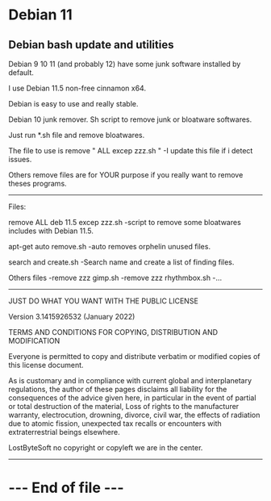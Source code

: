 # Debian 11

Debian bash update and utilities
--------------------------------------------------------------------

Debian 9 10 11 (and probably 12) have some junk software installed by default.

I use Debian 11.5 non-free cinnamon x64.

Debian is easy to use and really stable.

Debian 10 junk remover. Sh script to remove junk or bloatware softwares.

Just run *.sh file and remove bloatwares.

The file to use is remove " ALL excep zzz.sh "
	-I update this file if i detect issues.


Others remove files are for YOUR purpose if you really want to remove theses programs.

--------------------------------------------------------------------

Files:

remove ALL deb 11.5 excep zzz.sh
	-script to remove some bloatwares includes with Debian 11.5.

apt-get auto remove.sh
	-auto removes orphelin unused files.

search and create.sh
	-Search name and create a list of finding files.

Others files
	-remove zzz gimp.sh
	-remove zzz rhythmbox.sh
	-...

--------------------------------------------------------------------

JUST DO WHAT YOU WANT WITH THE PUBLIC LICENSE

Version 3.1415926532 (January 2022)

TERMS AND CONDITIONS FOR COPYING, DISTRIBUTION AND MODIFICATION
   
Everyone is permitted to copy and distribute verbatim or modified copies of
this license document.

As is customary and in compliance with current global and interplanetary
regulations, the author of these pages disclaims all liability for the
consequences of the advice given here, in particular in the event of partial
or total destruction of the material, Loss of rights to the manufacturer
warranty, electrocution, drowning, divorce, civil war, the effects of radiation
due to atomic fission, unexpected tax recalls or encounters with
extraterrestrial beings elsewhere.

LostByteSoft no copyright or copyleft we are in the center.

--------------------------------------------------------------------
# --- End of file ---
